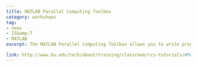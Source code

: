 ```yaml
---
title: MATLAB Parallel Computing Toolbox 
category: workshops
tag: 
- news
- IS&amp;T
- MATLAB
excerpt: The MATLAB Parallel Computing Toolbox allows you to write programs that leverage multi-core processors, GPUs, and computer clusters by dividing up work between independent cores. Converting serial MATLAB applications to parallel MATLAB applications usually requires few code modifications and no programming in a low-level language. This tutorial will introduce MATLAB parallel processing tools, such as parfor, spmd, and distributed array types.

link: http://www.bu.edu/tech/about/training/classroom/rcs-tutorials/#MATLAB_PCT
---
```

